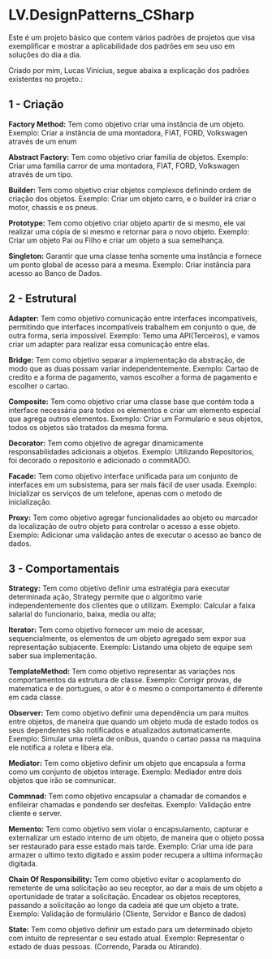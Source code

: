 # LV.DesignPatterns_CSharp

Este é um projeto básico que contem vários padrões de projetos que visa exemplificar e mostrar a aplicabilidade dos padrões em seu uso em soluções do dia a dia.

Criado por mim, Lucas Vinicius, segue abaixa a explicação dos padrões existentes no projeto.:

## 1 - Criação

**Factory Method:**
	Tem como objetivo criar uma instância de um objeto.
	Exemplo: Criar a instância de uma montadora, FIAT, FORD, Volkswagen
	através de um enum


**Abstract Factory:**
	Tem como objetivo criar familia de objetos.
	Exemplo: Criar uma familia carror de uma montadora, FIAT, FORD, Volkswagen
	através de um tipo.


**Builder:**
	Tem como objetivo criar objetos complexos definindo ordem de criação dos objetos.
	Exemplo: Criar um objeto carro, e o builder irá criar o motor, chassis e os pneus.
	
	
**Prototype:**
	Tem como objetivo criar objeto apartir de si mesmo, ele vai realizar uma cópia de si mesmo e 
	retornar para o novo objeto.
	Exemplo: Criar um objeto Pai ou Filho e criar um objeto a sua semelhança.
	
	
**Singleton:**
	Garantir que uma classe tenha somente uma instância e fornece um ponto global de acesso para a mesma.
	Exemplo: Criar instância para acesso ao Banco de Dados.


## 2 - Estrutural


**Adapter:**
	Tem como objetivo comunicação entre interfaces incompativeis, permitindo que interfaces incompatíveis trabalhem em conjunto
	o que, de outra forma, seria impossível.
	Exemplo: Temo uma API(Terceiros), e vamos criar um adapter para realizar essa comunicação entre elas.
	
	
**Bridge:**
	Tem como objetivo separar a implementação da abstração, de modo que as duas possam variar independentemente.
	Exemplo: Cartao de credito e a forma de pagamento, vamos escolher a forma de pagamento e escolher o cartao.
	
	
**Composite:**
	Tem como objetivo  criar uma classe base que contém toda a interface necessária para todos os elementos e criar 
	um elemento especial que agrega outros elementos.
	Exemplo: Criar um Formulario e seus objetos, todos os objetos são tratados da mesma forma.
	
	
**Decorator:**
	Tem como objetivo de agregar dinamicamente responsabilidades adicionais a objetos.
	Exemplo: Utilizando Repositorios, foi decorado o repositorio e adicionado o commitADO.


**Facade:**
	Tem como objetivo interface unificada para um conjunto de interfaces em um subsistema, para ser mais fácil de user usada.
	Exemplo: Inicializar os serviços de um telefone, apenas com o metodo de inicialização.
	
	
**Proxy:**
	Tem como objetivo agregar funcionalidades ao objeto ou marcador da localização de outro objeto para controlar o acesso a esse objeto.
	Exemplo: Adicionar uma validação antes de executar o acesso ao banco de dados.
	
	
## 3 - Comportamentais


**Strategy:**
	Tem como objetivo definir uma estratégia para executar determinada ação, Strategy permite que o algoritmo varie independentemente 
	dos clientes que o utilizam.
	Exemplo: Calcular a faixa salarial do funcionario, baixa, media ou alta;


**Iterator:**
	Tem como objetivo fornecer um meio de acessar, sequencialmente, os elementos de um objeto agregado sem expor sua 
	representação subjacente.
	Exemplo: Listando uma objeto de equipe sem saber sua implementação.
	
	
**TemplateMethod:**
	Tem como objetivo representar as variações nos comportamentos da estrutura de classe.
	Exemplo: Corrigir provas, de matematica e de portugues, o ator é o mesmo o comportamento é diferente em cada classe.


**Observer:**
	Tem como objetivo definir uma dependência um para muitos entre objetos, de maneira que quando um objeto muda de estado todos os seus 
	dependentes são notificados e atualizados automaticamente.
	Exemplo: Simular uma roleta de onibus, quando o cartao passa na maquina ele notifica a roleta e libera ela.


**Mediator:**
	Tem como objetivo definir um objeto que encapsula a forma como um conjunto de objetos interage.
	Exemplo: Mediador entre dois objetos que irão se comnunicar.
	
	
**Commnad:**
	Tem como objetivo encapsular a chamadar de comandos e enfileirar chamadas e pondendo ser desfeitas.
	Exemplo: Validação entre cliente e server.


**Memento:**
	Tem como objetivo sem violar o encapsulamento, capturar e externalizar um estado interno de um objeto, de maneira 
	que o objeto possa ser restaurado para esse estado mais tarde.
	Exemplo: Criar uma ide para armazer o ultimo texto digitado e assim poder recupera a ultima informação digitada.


**Chain Of Responsibility:**
	Tem como objetivo evitar o acoplamento do remetente de uma solicitação ao seu receptor, 
	ao dar a mais de um objeto a oportunidade de tratar a solicitação. Encadear os objetos receptores, 
	passando a solicitação ao longo da cadeia até que um objeto a trate.
	Exemplo: Validação de formulário (Cliente, Servidor e Banco de dados)


**State:**
	Tem como objetivo definir um estado para um determinado objeto com intuito de representar o seu estado atual.
	Exemplo: Representar o estado de duas pessoas. (Correndo, Parada ou Atirando).

